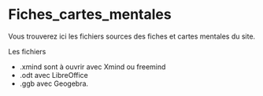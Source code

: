 # Fiches_cartes_mentales

Vous trouverez ici les fichiers sources des fiches et cartes mentales du site.

Les fichiers 
- .xmind sont à ouvrir avec Xmind ou freemind
- .odt avec LibreOffice
- .ggb avec Geogebra.
